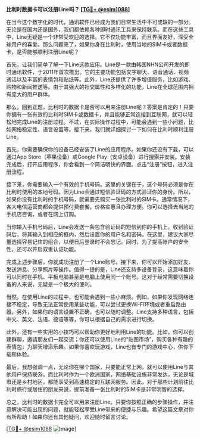 **比利时数据卡可以注册Line吗？ [[TG💪+ @esim1088](https://t.me/s/esim1088)]**

在当今这个数字化的时代，通讯软件已经成为我们日常生活中不可或缺的一部分。无论是在国内还是国外，我们都依赖各种即时通讯工具来保持联系。而在这些工具中，Line无疑是一个非常受欢迎的选择。它不仅功能丰富，而且界面友好，深受全球用户的喜爱。那么问题来了，如果你身在比利时，使用当地的SIM卡或者数据卡，是否能够顺利注册Line呢？

首先，让我们简单了解一下Line这款应用。Line是一款由韩国NHN公司开发的即时通讯软件，于2011年首次推出。它的主要功能包括文字聊天、语音通话、视频通话以及丰富的表情包和贴纸等。此外，Line还提供了许多增值服务，比如游戏、购物和新闻推送等。由于其强大的社交属性和多样化的功能，Line在全球范围内拥有庞大的用户群体。

那么，回到正题，比利时的数据卡是否可以用来注册Line呢？答案是肯定的！只要你拥有一张有效的比利时SIM卡或数据卡，并且能够正常连接到互联网，就可以轻松地完成Line的注册过程。不过，在实际操作过程中，可能会遇到一些小问题，比如网络稳定性、语言设置等。接下来，我们就详细探讨一下如何在比利时顺利注册Line。

首先，你需要确保你的设备已经安装了Line的应用程序。如果你还没有下载，可以通过App Store（苹果设备）或Google Play（安卓设备）进行搜索并安装。安装完成后，打开应用程序，你会看到一个简洁明快的界面。点击“注册”按钮，进入注册流程。

接下来，你需要输入一个有效的手机号码。这里的关键在于，这个号码必须是你在比利时使用的本地号码。因为Line会通过短信验证码的方式验证你的身份。所以，如果你没有比利时的手机号码，就需要先购买一张比利时的SIM卡。通常情况下，各大电信运营商都会提供预付费套餐，价格实惠且办理方便。你可以选择去当地的手机店咨询，或者在网上订购。

当你输入手机号码后，Line会发送一条包含验证码的短信到你的手机上。收到验证码后，将其输入到相应的框内，然后设置你的用户名和密码。在这里，建议大家尽量选择容易记住的组合，以便日后登录时不会忘记。同时，为了提高账户的安全性，还可以开启双重认证功能。

完成上述步骤后，你就成功注册了一个Line账号。接下来，你可以开始添加好友、发送消息、分享照片等操作。值得一提的是，Line还支持多设备登录，这意味着你可以同时在手机、平板电脑甚至是电脑上使用同一个账号。这对于经常需要切换设备的人来说，无疑是一个极大的便利。

当然，在使用Line的过程中，也可能会遇到一些小麻烦。例如，如果你发现网络连接不稳定，导致无法正常使用某些功能，可以尝试更换Wi-Fi环境或者重启路由器。另外，如果你的语言设置不正确，也可以随时调整。Line支持多种语言，包括中文、英文、法语、德语等等，你可以根据自己的需求进行切换。

此外，还有一些实用的小技巧可以帮助你更好地利用Line的功能。比如，你可以创建群聊，邀请朋友们一起交流；你还可以使用Line的“贴图市场”，购买各种有趣的表情包，为聊天增添乐趣。如果你喜欢玩游戏，Line也有专门的游戏中心，供你下载和体验。

最后，我想强调一点，无论你在哪个国家，只要能正常上网，就可以使用Line与其他用户保持联系。而比利时作为一个欧洲国家，网络基础设施非常发达，无论是城市还是乡村地区，都能享受到高速稳定的互联网服务。因此，对于那些计划前往比利时旅行或居住的朋友来说，提前准备一张比利时的SIM卡是非常明智的选择。

总之，比利时的数据卡完全可以用来注册Line。只要你按照正确的步骤操作，并注意解决可能出现的问题，就能轻松享受Line带来的便捷与乐趣。希望这篇文章对你有所帮助！如果你还有其他疑问，欢迎随时留言讨论。

[[TG💪+ @esim1088](https://t.me/s/esim1088) ![Image](https://i.postimg.cc/4NQfJmqS/Snipaste-2025-05-13-00-14-12.png)]